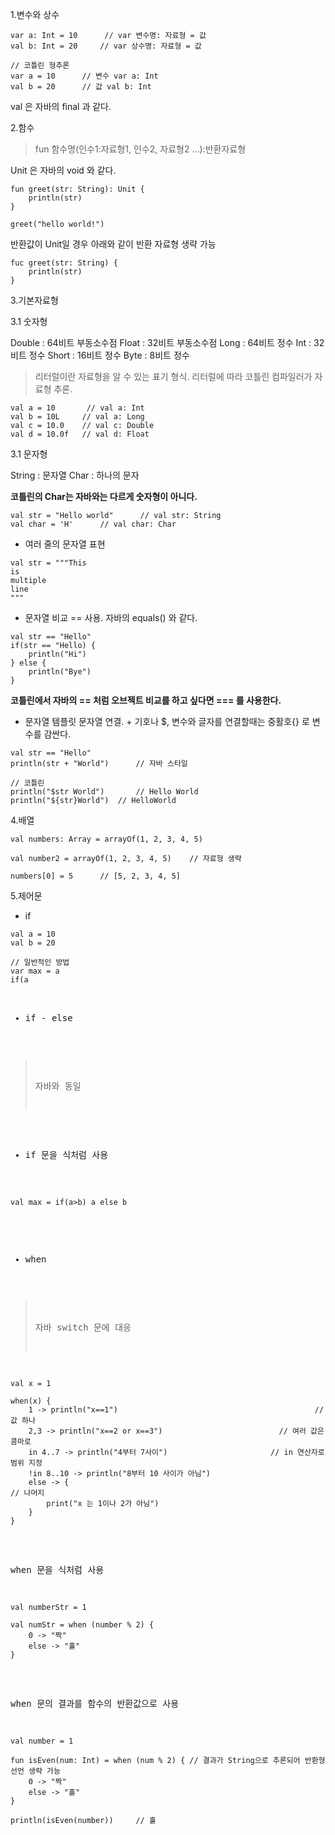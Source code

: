 ﻿
1.변수와 상수

<pre><code>var a: Int = 10		// var 변수명: 자료형 = 값
val b: Int = 20		// var 상수명: 자료형 = 값 

// 코틀린 형추론
var a = 10		// 변수 var a: Int
val b = 20  	// 값 val b: Int</code></pre>

val 은 자바의 final 과 같다.

2.함수

>fun 함수명(인수1:자료형1, 인수2, 자료형2 ...):반환자료형

Unit 은 자바의 void 와 같다.

<pre><code>fun greet(str: String): Unit {
	println(str)
}

greet("hello world!")</pre></code>

반환값이 Unit일 경우 아래와 같이 반환 자료형 생략 가능

<pre><code>fuc greet(str: String) {
	println(str)
}</pre></code>

3.기본자료형

3.1 숫자형

Double : 64비트 부동소수점
Float : 32비트 부동소수점
Long : 64비트 정수
Int : 32비트 정수
Short : 16비트 정수
Byte : 8비트 정수

>리터럴이란 자료형을 알 수 있는 표기 형식.
리터럴에 따라 코틀린 컴파일러가 자료형 추론.

<pre><code>val a = 10		// val a: Int
val b = 10L		// val a: Long
val c = 10.0	// val c: Double
val d = 10.0f	// val d: Float
</pre></code>

3.1 문자형

String : 문자열
Char : 하나의 문자

**코틀린의 Char는 자바와는 다르게 숫자형이 아니다.**

<pre><code>val str = "Hello world"		// val str: String
val char = 'H'		// val char: Char
</pre></code>

- 여러 줄의 문자열 표현

<pre><code>val str = """This
is
multiple
line
"""</pre></code>

- 문자열 비교
== 사용. 자바의 equals() 와 같다.

<pre><code>val str == "Hello"
if(str == "Hello) {
	println("Hi")
} else {
	println("Bye")
}</pre></code>

**코틀린에서 자바의 == 처럼 오브젝트 비교를 하고 싶다면 === 를 사용한다.**

- 문자열 템플릿
문자열 연결. + 기호나 $, 변수와 글자를 연결할때는 중활호{} 로 변수를 감싼다.

<pre><code>val str == "Hello"
println(str + "World")		// 자바 스타일

// 코틀린
println("$str World")		// Hello World
println("${str}World")	// HelloWorld
</pre></code>

4.배열
<pre><code>val numbers: Array<Int> = arrayOf(1, 2, 3, 4, 5)

val number2 = arrayOf(1, 2, 3, 4, 5)	// 자료형 생략

numbers[0] = 5		// [5, 2, 3, 4, 5]
</pre></code>

5.제어문
- if
<pre><code>val a = 10
val b = 20

// 일반적인 방법
var max = a
if(a<b) max = b
</pre></code>
- if - else
>자바와 동일
- if 문을 식처럼 사용
<pre><code>val max = if(a>b) a else b
</pre></code>
 
 - when
 >자바 switch 문에 대응
<pre><code>val x = 1

when(x) {
	1 -> println("x==1")											// 값 하나
	2,3 -> println("x==2 or x==3")							// 여러 값은 콤마로
	in 4..7 -> println("4부터 7사이")						// in 연산자로 범위 지정
	!in 8..10 -> println("8부터 10 사이가 아님")
	else -> {																// 나머지
		print("x 는 1이나 2가 아님")
	}
}
</pre></code>

when 문을 식처럼 사용
<pre><code>val numberStr = 1

val numStr = when (number % 2) {
	0 -> "짝"
	else -> "홀"
}
</pre></code>

when 문의 결과를 함수의 반환값으로 사용
<pre><code>val number = 1

fun isEven(num: Int) = when (num % 2) {	// 결과가 String으로 추론되어 반환형 선언 생략 가능
	0 -> "짝"
	else -> "홀"
}																		

println(isEven(number))		// 홀
</pre></code>


 

